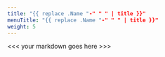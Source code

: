 ```yaml
---
title: "{{ replace .Name "-" " " | title }}"
menuTitle: "{{ replace .Name "-" " " | title }}"
weight: 5
---
```


<<< your markdown goes here >>>
